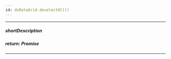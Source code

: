 ```yaml
---
id: dxDataGrid.deselectAll()
---
```

---
##### shortDescription
<!-- Description goes here -->

##### return: Promise<void>
<!-- Description goes here -->

---
<!-- Description goes here -->